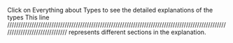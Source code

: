 Click on Everything about Types to see the detailed explanations of the types
This line ////////////////////////////////////////////////////////////////////////////////////////////////////////////////////////////// represents different sections in the explanation.
